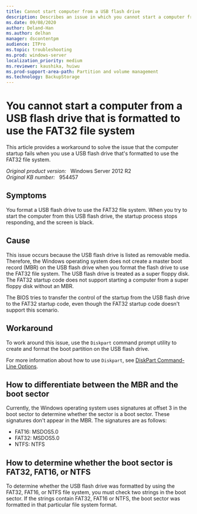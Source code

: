 ```yaml
---
title: Cannot start computer from a USB flash drive
description: Describes an issue in which you cannot start a computer from an external removable USB hard disk that is formatted to use the FAT32 file system. This occurs because the USB drive is treated as a floppy disk. Provides a resolution.
ms.date: 09/08/2020
author: Deland-Han
ms.author: delhan
manager: dscontentpm
audience: ITPro
ms.topic: troubleshooting
ms.prod: windows-server
localization_priority: medium
ms.reviewer: kaushika, huiwu
ms.prod-support-area-path: Partition and volume management
ms.technology: BackupStorage
---
```

# You cannot start a computer from a USB flash drive that is formatted to use the FAT32 file system

This article provides a workaround to solve the issue that the computer startup fails when you use a USB flash drive that's formatted to use the FAT32 file system.

_Original product version:_ &nbsp; Windows Server 2012 R2  
_Original KB number:_ &nbsp; 954457

## Symptoms

You format a USB flash drive to use the FAT32 file system. When you try to start the computer from this USB flash drive, the startup process stops responding, and the screen is black.

## Cause

This issue occurs because the USB flash drive is listed as removable media. Therefore, the Windows operating system does not create a master boot record (MBR) on the USB flash drive when you format the flash drive to use the FAT32 file system. The USB flash drive is treated as a super floppy disk. The FAT32 startup code does not support starting a computer from a super floppy disk without an MBR.

The BIOS tries to transfer the control of the startup from the USB flash drive to the FAT32 startup code, even though the FAT32 startup code doesn't support this scenario.

## Workaround

To work around this issue, use the `Diskpart` command prompt utility to create and format the boot partition on the USB flash drive.

For more information about how to use `Diskpart`, see [DiskPart Command-Line Options](/previous-versions/windows/it-pro/windows-vista/cc766465(v=ws.10)).

## How to differentiate between the MBR and the boot sector

Currently, the Windows operating system uses signatures at offset 3 in the boot sector to determine whether the sector is a boot sector. These signatures don't appear in the MBR. The signatures are as follows:

- FAT16: MSDOS5.0
- FAT32: MSDOS5.0
- NTFS: NTFS

## How to determine whether the boot sector is FAT32, FAT16, or NTFS

To determine whether the USB flash drive was formatted by using the FAT32, FAT16, or NTFS file system, you must check two strings in the boot sector. If the strings contain FAT32, FAT16 or NTFS, the boot sector was formatted in that particular file system format.
